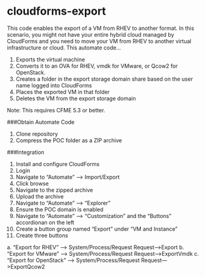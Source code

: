 # cloudforms-export
This code enables the export of a VM from RHEV to another format.  In this scenario, you might not have your entire hybrid cloud managed by CloudForms and you need to move your VM from RHEV to another virtual infrastructure or cloud.  This automate code…

1. Exports the virtual machine
2. Converts it to an OVA for RHEV, vmdk for VMware, or Qcow2 for OpenStack.
3. Creates a folder in the export storage domain share based on the user name logged into CloudForms
4. Places the exported VM in that folder
5. Deletes the VM from the export storage domain

Note: This requires CFME 5.3 or better.

###Obtain Automate Code
1. Clone repository
2. Compress the POC folder as a ZIP archive

###Integration
1. Install and configure CloudForms
2. Login
3. Navigate to “Automate” —> Import/Export
4. Click browse
5. Navigate to the zipped archive
6. Upload the archive
7. Navigate to “Automate” —> “Explorer”
8. Ensure the POC domain is enabled
9. Navigate to “Automate” —> “Customization” and the “Buttons” accordionan on the left
10. Create a button group named “Export” under “VM and Instance”
11. Create three buttons
 
 a. “Export for RHEV”  —> System/Process/Request Request—>Export
 b. “Export for VMware” —> System/Process/Request Request—>ExportVmdk
 c. “Export for OpenStack” —> System/Process/Request Request—>ExportQcow2

